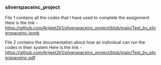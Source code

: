 ### silverspaceinc_project
File 1 contains all the codes that I have used to complete the assignment 
Here is the link - https://github.com/Arijeet2k1/silverspaceinc_project/blob/main/Test_by_silverspaceinc.ipynb

File 2 contains the documentation about how an individual can run the codes in their system 
Here is the link - https://github.com/Arijeet2k1/silverspaceinc_project/blob/main/Test_by_silverspaceinc.pdf
